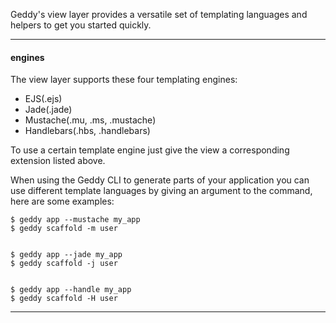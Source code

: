 Geddy's view layer provides a versatile set of templating languages and helpers to get you started quickly.

* * *

#### engines
The view layer supports these four templating engines:

+ EJS(.ejs)
+ Jade(.jade)
+ Mustache(.mu, .ms, .mustache)
+ Handlebars(.hbs, .handlebars)

To use a certain template engine just give the view a corresponding extension listed above.

When using the Geddy CLI to generate parts of your application you can use different template languages by giving an argument to the command, here are some examples:

```
$ geddy app --mustache my_app
$ geddy scaffold -m user


$ geddy app --jade my_app
$ geddy scaffold -j user


$ geddy app --handle my_app
$ geddy scaffold -H user
```

* * *
